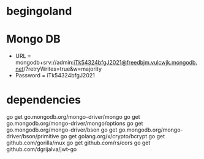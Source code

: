 # begingoland

# Mongo DB
- URL = mongodb+srv://admin:iTk54324bfgJ2021@freedbjm.vulcwjk.mongodb.net/?retryWrites=true&w=majority
- Password = iTk54324bfgJ2021

# dependencies

go get go.mongodb.org/mongo-driver/mongo
go get go.mongodb.org/mongo-driver/mongo/options
go get go.mongodb.org/mongo-driver/bson
go get go.mongodb.org/mongo-driver/bson/primitive
go get golang.org/x/crypto/bcrypt
go get github.com/gorilla/mux
go get github.com/rs/cors
go get github.com/dgrijalva/jwt-go